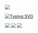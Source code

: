 <!--### Hi there 👋 -->
![](https://i.imgur.com/P5GnEXL.gif)
  
[![Typing SVG](https://readme-typing-svg.demolab.com?font=Terminal&pause=1000&color=24F700&random=false&width=435&lines=Trying+bruteforce+;found+valid+credentials+;trying+to+connect+on+port+1337;Access+Granted+...+pwn3d)](https://git.io/typing-svg)
<!-- 
**PhilMalle/PhilMalle** is a ✨ _special_ ✨ repository because its `README.md` (this file) appears on your GitHub profile. -->

<!-- <p align="center">
<img src="https://i.imgur.com/P5GnEXL.gif">  -->

![](https://github-readme-stats.vercel.app/api?username=philmalle&theme=vue-dark&hide_border=true&include_all_commits=true&bg_color=0d1117&hide=issues,contribs&count_private=true)  ![](https://github-readme-stats.vercel.app/api/top-langs/?username=philmalle&theme=vue-dark&bg_color=0d1117&hide_border=true&include_all_commits=true&layout=compact&langs_count=6) 
![](https://github-readme-streak-stats.herokuapp.com/?user=philmalle&theme=vue-dark&background=0d1117&hide_border=true)<br/>

